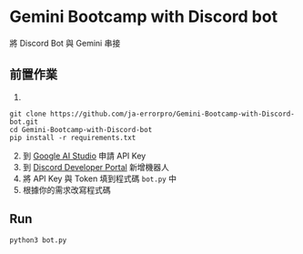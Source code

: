 # Gemini Bootcamp with Discord bot

將 Discord Bot 與 Gemini 串接

## 前置作業

1.
```
git clone https://github.com/ja-errorpro/Gemini-Bootcamp-with-Discord-bot.git
cd Gemini-Bootcamp-with-Discord-bot
pip install -r requirements.txt
```
2. 到 [Google AI Studio](https://aistudio.google.com/) 申請 API Key
3. 到 [Discord Developer Portal](https://discord.com/developers/applications) 新增機器人
4. 將 API Key 與 Token 填到程式碼 `bot.py` 中
5. 根據你的需求改寫程式碼

## Run

```
python3 bot.py
```
